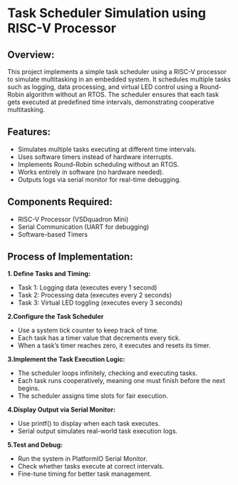 #  Task Scheduler Simulation using RISC-V Processor

## Overview:
This project implements a simple task scheduler using a RISC-V processor to simulate multitasking in an embedded system. It schedules multiple tasks such as logging, data processing, and virtual LED control using a Round-Robin algorithm without an RTOS. The scheduler ensures that each task gets executed at predefined time intervals, demonstrating cooperative multitasking.

## Features:
* Simulates multiple tasks executing at different time intervals.
* Uses software timers instead of hardware interrupts.
* Implements Round-Robin scheduling without an RTOS.
* Works entirely in software (no hardware needed).
* Outputs logs via serial monitor for real-time debugging.

## Components Required:
* RISC-V Processor (VSDquadron Mini)
* Serial Communication (UART for debugging)
* Software-based Timers

## Process of Implementation:

**1. Define Tasks and Timing:**
* Task 1: Logging data (executes every 1 second)
* Task 2: Processing data (executes every 2 seconds)
* Task 3: Virtual LED toggling (executes every 3 seconds)

**2.Configure the Task Scheduler**
* Use a system tick counter to keep track of time.
* Each task has a timer value that decrements every tick.
* When a task’s timer reaches zero, it executes and resets its timer.

**3.Implement the Task Execution Logic:**
* The scheduler loops infinitely, checking and executing tasks.
* Each task runs cooperatively, meaning one must finish before the next begins.
* The scheduler assigns time slots for fair execution.

**4.Display Output via Serial Monitor:**
* Use printf() to display when each task executes.
* Serial output simulates real-world task execution logs.

**5.Test and Debug:**
* Run the system in PlatformIO Serial Monitor.
* Check whether tasks execute at correct intervals.
* Fine-tune timing for better task management.
